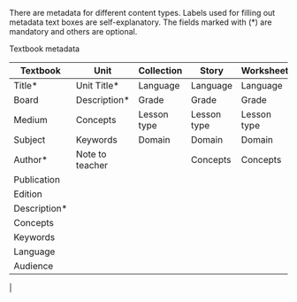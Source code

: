 There are metadata for different content types. Labels used for filling out metadata text boxes are self-explanatory. The fields marked with (*) are mandatory and others are optional. 

Textbook metadata

Textbook | Unit | Collection | Story | Worksheet
---------|------|------------|-------|----------
Title*  |Unit Title*    |Language   |Language   |Language
Board   |Description*   |Grade  |Grade  |Grade
Medium  |Concepts   |Lesson type|Lesson type    |Lesson type
Subject |Keywords   |Domain |Domain |Domain
Author* |Note to teacher    |   |Concepts   |Concepts
Publication |   |   |   |
Edition |   |   |   |   |
Description*|   |   |   |
Concepts    |   |   |   |
Keywords    |   |   |   |
Language    |   |   |   |
Audience    |   |   |   |
|


